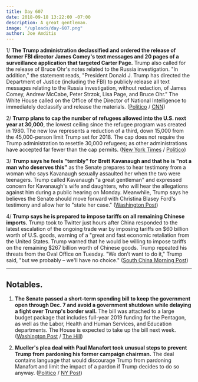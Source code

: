 ```yaml
---
title: Day 607
date: 2018-09-18 13:22:00 -07:00
description: A great gentleman.
image: "/uploads/day-607.png"
author: Joe Amditis
---
```


1/ **The Trump administration declassified and ordered the release of former FBI director James Comey's text messages and 20 pages of a surveillance application that targeted Carter Page.** Trump also called for the release of Bruce Ohr's notes related to the Russia investigation. "In addition," the statement reads, "President Donald J. Trump has directed the Department of Justice (including the FBI) to publicly release all text messages relating to the Russia investigation, without redaction, of James Comey, Andrew McCabe, Peter Strzok, Lisa Page, and Bruce Ohr." The White House called on the Office of the Director of National Intelligence to immediately declassify and release the materials. ([Politico](https://www.politico.com/story/2018/09/17/trump-declassification-fisa-documents-comey-texts-826304) / [CNN](https://www.cnn.com/2018/09/17/politics/donald-trump-declassify-documents/index.html))

2/ **Trump plans to cap the number of refugees allowed into the U.S. next year at 30,000**, the lowest ceiling since the refugee program was created in 1980. The new low represents a reduction of a third, down 15,000 from the 45,000-person limit Trump set for 2018. The cap does not require the Trump administration to resettle 30,000 refugees; as other administrations have accepted far fewer than the cap permits. ([New York Times](https://www.nytimes.com/2018/09/17/us/politics/trump-refugees-historic-cuts.html) / [Politico](https://www.politico.com/story/2018/09/17/trump-refugees-limits-ceiling-826302))

3/ **Trump says he feels "terribly" for Brett Kavanaugh and that he is "not a man who deserves this"** as the Senate prepares to hear testimony from a woman who says Kavanaugh sexually assaulted her when the two were teenagers. Trump called Kavanaugh "a great gentleman" and expressed concern for Kavanaugh's wife and daughters, who will hear the allegations against him during a public hearing on Monday. Meanwhile, Trump says he believes the Senate should move forward with Christina Blasey Ford's testimony and allow her to "state her case." ([Washington Post](https://www.washingtonpost.com/politics/grassley-says-mondays-hearing-will-be-limited-to-two-witnesses-kavanaugh-and-his-accuser/2018/09/18/301da074-bb48-11e8-a8aa-860695e7f3fc_story.html?utm_term=.aac1f0b55e6d))

4/ **Trump says he is prepared to impose tariffs on all remaining Chinese imports.** Trump took to Twitter just hours after China responded to the latest escalation of the ongoing trade war by imposing tariffs on $60 billion worth of U.S. goods, warning of a "great and fast economic retaliation from the United States. Trump warned that he would be willing to impose tariffs on the remaining $267 billion worth of Chinese goods. Trump repeated his threats from the Oval Office on Tuesday. "We don’t want to do it," Trump said, "but we probably – we'll have no choice." ([South China Morning Post](https://www.scmp.com/news/china/politics/article/2164777/donald-trump-threatens-slap-tariffs-virtually-all-chinese-goods))

---

## Notables.

1. **The Senate passed a short-term spending bill to keep the government open through Dec. 7 and avoid a government shutdown while delaying a fight over Trump's border wall.** The bill was attached to a large budget package that includes full-year 2019 funding for the Pentagon, as well as the Labor, Health and Human Services, and Education departments. The House is expected to take up the bill next week. ([Washington Post](https://www.washingtonpost.com/business/economy/senate-passes-massive-defense-and-health-spending-bill-punts-border-wall-fight-to-december/2018/09/18/ed6f8436-bb56-11e8-9812-a389be6690af_story.html?utm_term=.d14a240d4b33) / [The Hill](https://thehill.com/policy/finance/407218-senate-approves-854b-spending-bill))

2. **Mueller's plea deal with Paul Manafort took unusual steps to prevent Trump from pardoning his former campaign chairman.** The deal contains language that would discourage Trump from pardoning Manafort and limit the impact of a pardon if Trump decides to do so anyway. ([Politico](https://www.politico.com/story/2018/09/18/manafort-deal-pardon-mueller-trump-827898) / [NY Post](https://nypost.com/2018/09/18/mueller-moves-to-undercut-possible-trump-pardon-of-manafort/))